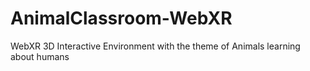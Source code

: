 # AnimalClassroom-WebXR
WebXR 3D Interactive Environment with the theme of Animals learning about humans 
